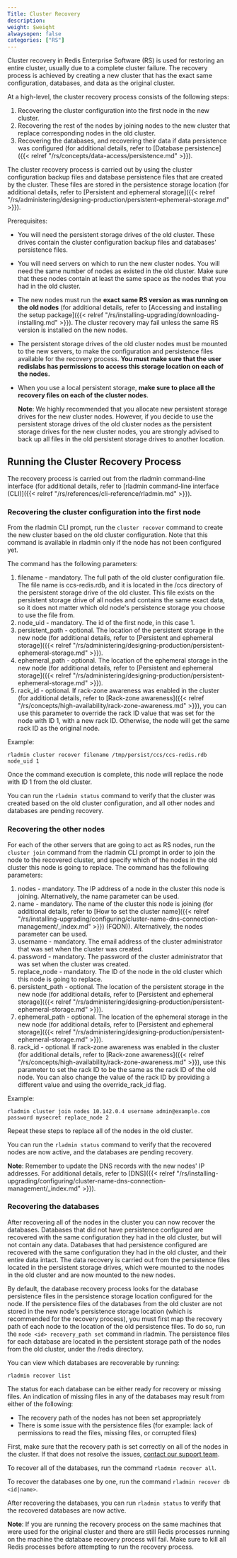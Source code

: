 ```yaml
---
Title: Cluster Recovery
description:
weight: $weight
alwaysopen: false
categories: ["RS"]
---
```

Cluster recovery in Redis Enterprise Software (RS) is used for restoring
an entire cluster, usually due to a complete cluster failure. The
recovery process is achieved by creating a new cluster that has the
exact same configuration, databases, and data as the original cluster.

At a high-level, the cluster recovery process consists of the following
steps:

1. Recovering the cluster configuration into the first node in the new
    cluster.
1. Recovering the rest of the nodes by joining nodes to the new cluster
    that replace corresponding nodes in the old cluster.
1. Recovering the databases, and recovering their data if data
    persistence was configured (for additional details, refer to
    [Database
    persistence]({{< relref "/rs/concepts/data-access/persistence.md" >}}).

The cluster recovery process is carried out by using the cluster
configuration backup files and database persistence files that are
created by the cluster. These files are stored in the persistence
storage location (for additional details, refer to [Persistent and
ephemeral
storage]({{< relref "/rs/administering/designing-production/persistent-ephemeral-storage.md" >}}).

Prerequisites:

- You will need the persistent storage drives of the old cluster.
    These drives contain the cluster configuration backup files and
    databases' persistence files.
- You will need servers on which to run the new cluster nodes. You
    will need the same number of nodes as existed in the old cluster.
    Make sure that these nodes contain at least the same space as the nodes
    that you had in the old cluster.
- The new nodes must run the **exact same RS version as was running on
    the old nodes** (for additional details, refer to [Accessing and
    installing the setup
    package]({{< relref "/rs/installing-upgrading/downloading-installing.md" >}}).
    The cluster recovery may fail unless the same RS version is
    installed on the new nodes.
- The persistent storage drives of the old cluster nodes must be
    mounted to the new servers, to make the configuration and
    persistence files available for the recovery process. **You must
    make sure that the user redislabs has permissions to access this
    storage location on each of the nodes.**
- When you use a local persistent storage, **make sure to place all the
    recovery files on each of the cluster nodes**.

    **Note**: We highly recommended that you allocate new persistent
    storage drives for the new cluster nodes. However, if you decide to
    use the persistent storage drives of the old cluster nodes as the
    persistent storage drives for the new cluster nodes, you are
    strongly advised to back up all files in the old persistent storage
    drives to another location.

## Running the Cluster Recovery Process

The recovery process is carried out from the rladmin command-line
interface (for additional details, refer to [rladmin command-line
interface
(CLI)]({{< relref "/rs/references/cli-reference/rladmin.md" >}}).

### Recovering the cluster configuration into the first node

From the rladmin CLI prompt, run the `cluster recover` command to create
the new cluster based on the old cluster configuration. Note that this
command is available in rladmin only if the node has not been configured
yet.

The command has the following parameters:

1. filename - mandatory. The full path of the old cluster configuration
    file. The file name is ccs-redis.rdb, and it is located in the /ccs
    directory of the persistent storage drive of the old cluster. This
    file exists on the persistent storage drive of all nodes and
    contains the same exact data, so it does not matter which old node's
    persistence storage you choose to use the file from.
1. node_uid - mandatory.  The id of the first node, in this case 1.
1. persistent_path - optional. The location of the persistent storage
    in the new node (for additional details, refer to [Persistent and
    ephemeral
    storage]({{< relref "/rs/administering/designing-production/persistent-ephemeral-storage.md" >}}).
1. ephemeral_path - optional. The location of the ephemeral storage
    in the new node (for additional details, refer to [Persistent and
    ephemeral
    storage]({{< relref "/rs/administering/designing-production/persistent-ephemeral-storage.md" >}}).
1. rack_id - optional. If rack-zone awareness was enabled in the
    cluster (for additional details, refer to [Rack-zone
    awareness]({{< relref "/rs/concepts/high-availability/rack-zone-awareness.md" >}}),
    you can use this parameter to override the rack ID value that was
    set for the node with ID 1, with a new rack ID. Otherwise, the node
    will get the same rack ID as the original node.

Example:

```src
rladmin cluster recover filename /tmp/persist/ccs/ccs-redis.rdb node_uid 1
```

Once the command execution is complete, this node will replace the node
with ID 1 from the old cluster.

You can run the `rladmin status` command to verify that the cluster was
created based on the old cluster configuration, and all other nodes and
databases are pending recovery.

### Recovering the other nodes

For each of the other servers that are going to act as RS nodes, run the
`cluster join` command from the rladmin CLI prompt in order to join the
node to the recovered cluster, and specify which of the nodes in the old
cluster this node is going to replace. The command has the following
parameters:

1. nodes - mandatory. The IP address of a node in the cluster this
    node is joining. Alternatively, the name parameter can be used.
1. name - mandatory. The name of the cluster this node is joining (for
    additional details, refer to [How to set the cluster
    name]({{< relref "/rs/installing-upgrading/configuring/cluster-name-dns-connection-management/_index.md" >}})
    (FQDN)). Alternatively, the nodes parameter can be used.
1. username - mandatory. The email address of the cluster
    administrator that was set when the cluster was created.
1. password - mandatory. The password of the cluster administrator
    that was set when the cluster was created.
1. replace_node - mandatory. The ID of the node in the old cluster
    which this node is going to replace.
1. persistent_path - optional. The location of the persistent storage
    in the new node (for additional details, refer to [Persistent and
    ephemeral
    storage]({{< relref "/rs/administering/designing-production/persistent-ephemeral-storage.md" >}}).
1. ephemeral_path - optional. The location of the ephemeral storage
    in the new node (for additional details, refer to [Persistent and
    ephemeral
    storage]({{< relref "/rs/administering/designing-production/persistent-ephemeral-storage.md" >}}).
1. rack_id - optional. If rack-zone awareness was enabled in the
    cluster (for additional details, refer to [Rack-zone
    awareness]({{< relref "/rs/concepts/high-availability/rack-zone-awareness.md" >}}),
    use this parameter to set the rack ID to be the same as the rack ID
    of the old node. You can also change the value of the rack ID by
    providing a different value and using the override_rack_id flag.

Example:

```src
rladmin cluster join nodes 10.142.0.4 username admin@example.com password mysecret replace_node 2
```

Repeat these steps to replace all of the nodes in the old cluster.

You can run the `rladmin status` command to verify that the recovered
nodes are now active, and the databases are pending recovery.

**Note**: Remember to update the DNS records with the new nodes' IP
addresses. For additional details, refer to
[DNS]({{< relref "/rs/installing-upgrading/configuring/cluster-name-dns-connection-management/_index.md" >}}).

### Recovering the databases

After recovering all of the nodes in the cluster you can now recover the
databases. Databases that did not have persistence configured are
recovered with the same configuration they had in the old cluster, but
will not contain any data. Databases that had persistence configured are
recovered with the same configuration they had in the old cluster, and
their entire data intact. The data recovery is carried out from the
persistence files located in the persistent storage drives, which were
mounted to the nodes in the old cluster and are now mounted to the new
nodes.

By default, the database recovery process looks for the database
persistence files in the persistence storage location configured for the
node. If the persistence files of the databases from the old cluster are
not stored in the new node's persistence storage location (which is
recommended for the recovery process), you must first map the recovery
path of each node to the location of the old persistence files. To do
so, run the `node <id> recovery_path set` command in rladmin. The
persistence files for each database are located in the persistent
storage path of the nodes from the old cluster, under the /redis
directory.

You can view which databases are recoverable by running:

```src
rladmin recover list
```

The status for each database can be either ready for recovery or missing
files. An indication of missing files in any of the databases may result
from either of the following:

- The recovery path of the nodes has not been set appropriately
- There is some issue with the persistence files (for example: lack of
    permissions to read the files, missing files, or corrupted files)

First, make sure that the recovery path is set correctly on all of the
nodes in the cluster. If that does not resolve the issues, [contact our
support team](mailto:support@redislabs.com).

To recover all of the databases, run the command `rladmin recover all`.

To recover the databases one by one, run the command `rladmin recover db <id|name>`.

After recovering the databases, you can run `rladmin status`
to verify that the recovered databases are now active.

**Note**: If you are running the recovery process on the same machines
that were used for the original cluster and there are still Redis
processes running on the machine the database recovery process will
fail. Make sure to kill all Redis processes before attempting to run the
recovery process.
